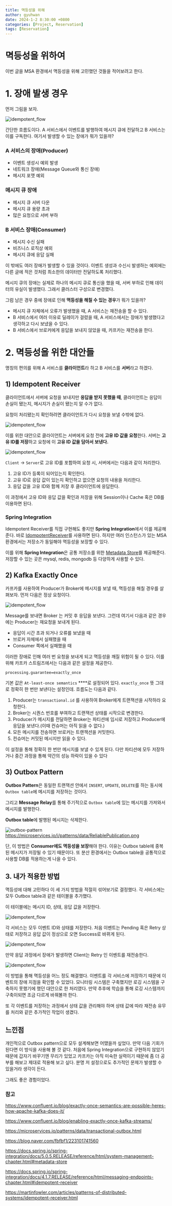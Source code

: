 ```yaml
---
title: 멱등성을 위해
author: gyuhwan
date: 2024-1-2 8:30:00 +0800
categories: [Project, Reservation]
tags: [Reservation]
---
```

# 멱등성을 위하여

이번 글을 MSA 환경에서 멱등성을 위해 고민했던 것들을 적어보려고 한다. 

# 1. 장애 발생 경우

먼저 그림을 보자.

![idempotent_flow](/commons/reservation/idempotent_flow.png)

간단한 흐름도이다. A 서비스에서 이벤트를 발행하여 메시지 큐에 전달하고 B 서비스는 이를 구독한다. 여기서 발생할 수 있는 장애가 뭐가 있을까?

### A 서비스의 장애(Producer)

- 이벤트 생성시 예외 발생
- 네트워크 장애(Message Queue와 통신 장애)
- 메시지 포맷 예외

### 메시지 큐 장애

- 메시지 큐 서버 다운
- 메시지 큐 용량 초과
- 많은 요청으로 서버 부하

### B 서비스 장애(Consumer)

- 메시지 수신 실패
- 비즈니스 로직상 예외
- 메시지 큐에 응답 실패

이 밖에도 여러 장애가 발생할 수 있을 것이다. 이벤트 생성과 수신시 발생하는 예외에는 다른 글에 적은 것처럼 최소한의 데이터만 전달하도록 처리했다. 

메시지 큐의 장애는 실제로 하나의 메시지 큐로 통신을 했을 때, 서버 부하로 인해 데이터의 유실이 발생했다. 그래서 클러스터 구성으로 변경했다. 

그럼 남은 경우 중에 장애로 인해 **멱등성을 해칠 수 있는 경우**가 뭐가 있을까?

- 메시지 큐 자체에서 오류가 발생했을 때, A 서비스는 재전송을 할 수 있다.
- B 서비스에서 여러 이유로 딜레이가 걸렸을 때, A 서비스에서는 장애가 발생했다고 생각하고 다시 보냈을 수 있다.
- B 서비스에서 브로커에게 응답을 보내지 않았을 때, 카프카는 재전송을 한다.

# 2. 멱등성을 위한 대안들

명칭의 편의를 위해 A 서비스를 **클라이언트**라 하고 B 서비스를 **서버**라고 하겠다. 

## 1) Idempotent Receiver

클라이언트에서 서버에 요청을 보내지만 **응답을 받지 못했을 때**, 클라이언트는 응답이 손실이 됐는지, 메시지가 손실이 됐는지 알 수가 없다. 

요청이 처리됐는지 확인하려면 클라이언트가 다시 요청을 보낼 수밖에 없다.

![idempotent_flow](/commons/reservation/idompotent_receiver1.png)

이를 위한 대안으로 클라이언트는 서버에게 요청 전에 **고유 ID 값을 요청**한다. 서버는 **고유 ID를 저장**하고 요청에 이 **고유 ID 값을 담아서 보낸다.** 

![idempotent_flow](/commons/reservation/idompotent_receiver2.png)

`Client` → `Server`로 고유 ID를 포함하여 요청 시, 서버에서는 다음과 같이 처리한다. 

1. 고유 ID가 등록이 되어있는지 확인한다.
2. 고유 ID로 응답 값이 있는지 확인하고 없으면 요청의 내용을 처리한다.
3. 응답 값을 고유 ID와 함께 저장 후 클라이언트에 응답한다. 

이 과정에서 고유 ID와 응답 값을 확인과 저장을 위해 Session이나 Cache 혹은 DB를 이용하면 된다. 

### Spring Integration

Idempotent Receiver를 직접 구현해도 좋지만 **Spring Integration**에서 이를 제공해준다. 바로 [IdompotentReceiver](https://docs.spring.io/spring-integration/docs/4.1.7.RELEASE/reference/html/messaging-endpoints-chapter.html#idempotent-receiver)를 사용하면 된다. 하지만 여러 인스턴스가 있는 MSA 환경에서는 저장소가 동일해야 멱등성을 보장할 수 있다. 

이를 위해 **Spring Integration**은 공통 저장소를 위한 [Metadata Store](https://docs.spring.io/spring-integration/docs/5.0.5.RELEASE/reference/html/system-management-chapter.html#metadata-store)를 제공해준다. 저장할 수 있는 곳은 mysql, redis, mongodb 등 다양하게 사용할 수 있다. 

## 2) Kafka Exactly Once

카프카를 사용하여 Producer가 Broker에 메시지를 보낼 때, 멱등성을 해칠 경우를 살펴보자. 먼저 다음은 정상 요청이다. 

![idempotent_flow](/commons/reservation/kafka_idompotent.png)

Message를 보내면 Broker 는 커밋 후 응답을 보낸다. 그런데 여기서 다음과 같은 경우에는 Producer는 재요청을 보내게 된다.  

- 응답이 시간 초과 되거나 오류를 보냈을 때
- 브로커 자체에서 실패했을 때
- Consumer 쪽에서 실패했을 때

이러한 장애로 인해 여러 번 요청을 보내게 되고 멱등성을 깨질 위험이 될 수 있다. 이를 위해 카프카 스트림즈에서는 다음과 같은 설정을 제공한다. 

`processing.guarantee=exactly_once`

기본 값은 `At-least-once semantics` ****로 설정되어 있다. `exactly_once` 뜻 그대로 정확히 한 번만 보낸다는 설정인데. 흐름도는 다음과 같다. 

1. Producer는 `transactional.id` 를 사용하여 Broker에게 트랜잭션을 시작하라 요청한다. 
2. Broker는 시퀀스 번호를 부여하고 트랜잭션 상태를 시작으로 변경한다.
3. Producer가 메시지를 전달하면 Broker는 파티션에 임시로 저장하고 Producer에 응답을 보낸다.(이때 컨슈머는 아직 읽을 수 없다.)
4. 모든 메시지를 전송하면 브로커는 트랜잭션을 커밋한다.
5. 컨슈머는 커밋된 메시지만 읽을 수 있다.

이 설정을 통해 정확히 한 번만 메시지를 보낼 수 있게 된다. 다만 파티션에 모두 저장하거나 중간 과정을 통해 약간의 성능 하락이 있을 수 있다

## 3) Outbox Pattern

**Outbox Pattern**은 동일한 트랜잭션 안에서 `INSERT`, `UPDATE`, `DELETE`를 하는 동시에 `Outbox table`에 메시지를 저장하는 것이다. 

그리고 **Message Relay**를 통해 주기적으로 `Outbox table`에 있는 메시지를 가져와서 메시지를 발행한다. 

**Outbox table**에 발행된 메시지는 삭제한다.

![outbox-pattern](https://microservices.io/i/patterns/data/ReliablePublication.png)
https://microservices.io/i/patterns/data/ReliablePublication.png

단, 이 방법은 **Consumer에도 멱등성을 보장**해야 한다. 이유는 Outbox table에 중복된 메시지가 저장될 수 있기 때문이다. 또 분산 환경에서는 Outbox table을 공통적으로 사용할 DB를 적용하는게 나을 수 있다. 

## 3. 내가 적용한 방법

멱등성에 대해 고민하다 이 세 가지 방법을 적절히 섞어보기로 결정했다. 각 서비스에는 모두 Outbox table과 같은 테이블을 추가했다. 

이 테이블에는 메시지 ID, 상태, 응답 값을 저장한다. 

![idempotent_flow](/commons/reservation/me_idompotent.png)

각 서비스는 모두 이벤트 ID와 상태를 저장한다. 처음 이벤트는 Pending 혹은 Retry 상태로 저장하고 응답 값이 정상으로 오면 Success로 바뀌게 된다. 

![idempotent_flow](/commons/reservation/me_idompotent2.png)

만약 응답 과정에서 장애가 발생하면 Client는 Retry 인 이벤트를 재전송한다.

![idempotent_flow](/commons/reservation/me_idompotent3.png)

이 방법을 통해 멱등성을 어느 정도 해결했다. 이벤트를 각 서비스에 저장하기 때문에 이벤트의 장애 지점을 확인할 수 있었다. 모니터링 시스템은 구축했지만 로깅 시스템을 구축하지 못했기에 했던 대안으로 한 처리였다. 만약 추후에 학습을 통해 로깅 시스템까지 구축이되면 조금 다르게 바꿔볼까 한다.

또 각 이벤트를 저장하는 과정에서 상태 값을 관리해야 하며 상태 값에 따라 재전송 유무를 처리와 같은 추가적인 작업이 생겼다. 

## 느낀점

개인적으로 Outbox pattern으로 모두 설계해보면 어땠을까 싶었다. 만약 다음 기회가 된다면 이 방식을 사용해 볼 것 같다. 처음에 Spring Integration으로 구현하지 않았기 때문에 갑자기 바꾸기엔 무리가 있었고 카프카는 아직 미숙한 실력이기 때문에 좀 더 공부를 해보고 제대로 적용해 보고 싶다. 분명 저 설정으로도 추가적인 문제가 발생할 수 있을거라 생각이 든다.

그래도 좋은 경험이었다.

### 참고

https://www.confluent.io/blog/exactly-once-semantics-are-possible-heres-how-apache-kafka-does-it/

https://www.confluent.io/blog/enabling-exactly-once-kafka-streams/

https://microservices.io/patterns/data/transactional-outbox.html

https://blog.naver.com/fbfbf1/223101741560

https://docs.spring.io/spring-integration/docs/5.0.5.RELEASE/reference/html/system-management-chapter.html#metadata-store

https://docs.spring.io/spring-integration/docs/4.1.7.RELEASE/reference/html/messaging-endpoints-chapter.html#idempotent-receiver

https://martinfowler.com/articles/patterns-of-distributed-systems/idempotent-receiver.html